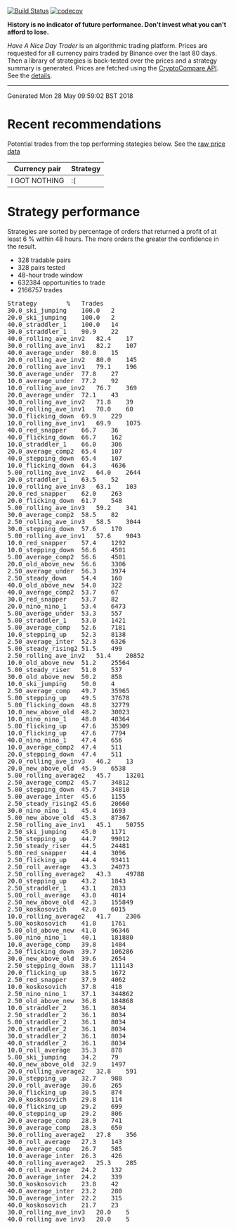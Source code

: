 <!-- If this is readme.md it will be overwritten by the build process -->

[![Build Status](https://travis-ci.org/deanturpin/handt.svg?branch=master)](https://travis-ci.org/deanturpin/handt)
[![codecov](https://codecov.io/gh/deanturpin/handt/branch/master/graph/badge.svg)](https://codecov.io/gh/deanturpin/handt)

**History is no indicator of future performance. Don't invest what you can't
afford to lose.**

*Have A Nice Day Trader* is an algorithmic trading platform. Prices are
requested for all currency pairs traded by Binance over the last 80 days. Then a
library of strategies is back-tested over the prices and a strategy summary is
generated. Prices are fetched using the [CryptoCompare
API](https://min-api.cryptocompare.com/). See the [details](details.md).

---
Generated Mon 28 May 09:59:02 BST 2018

# Recent recommendations
Potential trades from the top performing stategies below. See the [raw price data](prices.csv)

|Currency pair|Strategy|
|---|---|
|I GOT NOTHING|:(|

# Strategy performance
Strategies are sorted by percentage of orders that returned a profit of at least 6 % within 48 hours. The more orders the greater the confidence in the result.
* 328 tradable pairs
* 328 pairs tested
* 48-hour trade window
* 632384 opportunities to trade
* 2166757 trades
<pre>
Strategy		%	Trades
30.0_ski_jumping	100.0	2
20.0_ski_jumping	100.0	2
40.0_straddler_1	100.0	14
30.0_straddler_1	90.9	22
40.0_rolling_ave_inv2	82.4	17
30.0_rolling_ave_inv1	82.2	107
40.0_average_under	80.0	15
20.0_rolling_ave_inv2	80.0	145
20.0_rolling_ave_inv1	79.1	196
30.0_average_under	77.8	27
10.0_average_under	77.2	92
10.0_rolling_ave_inv2	76.7	369
20.0_average_under	72.1	43
30.0_rolling_ave_inv2	71.8	39
40.0_rolling_ave_inv1	70.0	60
30.0_flicking_down	69.9	229
10.0_rolling_ave_inv1	69.9	1075
40.0_red_snapper	66.7	36
40.0_flicking_down	66.7	162
10.0_straddler_1	66.0	306
20.0_average_comp2	65.4	107
40.0_stepping_down	65.4	107
10.0_flicking_down	64.3	4636
5.00_rolling_ave_inv2	64.0	2644
20.0_straddler_1	63.5	52
10.0_rolling_ave_inv3	63.1	103
20.0_red_snapper	62.0	263
20.0_flicking_down	61.7	548
5.00_rolling_ave_inv3	59.2	341
30.0_average_comp2	58.5	82
2.50_rolling_ave_inv3	58.5	3044
30.0_stepping_down	57.6	170
5.00_rolling_ave_inv1	57.6	9043
10.0_red_snapper	57.4	1292
10.0_stepping_down	56.6	4501
5.00_average_comp2	56.6	4501
20.0_old_above_new	56.6	3306
2.50_average_under	56.3	3974
2.50_steady_down	54.4	160
40.0_old_above_new	54.0	322
40.0_average_comp2	53.7	67
30.0_red_snapper	53.7	82
20.0_nino_nino_1	53.4	6473
5.00_average_under	53.3	557
5.00_straddler_1	53.0	1421
5.00_average_comp	52.6	7181
10.0_stepping_up	52.3	8138
2.50_average_inter	52.3	6326
5.00_steady_rising2	51.5	499
2.50_rolling_ave_inv2	51.4	20852
10.0_old_above_new	51.2	25564
5.00_steady_riser	51.0	537
30.0_old_above_new	50.2	858
10.0_ski_jumping	50.0	4
2.50_average_comp	49.7	35965
5.00_stepping_up	49.5	37678
5.00_flicking_down	48.8	32779
10.0_new_above_old	48.2	30023
10.0_nino_nino_1	48.0	48364
5.00_flicking_up	47.6	35309
10.0_flicking_up	47.6	7794
40.0_nino_nino_1	47.4	656
10.0_average_comp2	47.4	511
20.0_stepping_down	47.4	511
20.0_rolling_ave_inv3	46.2	13
20.0_new_above_old	45.9	6538
5.00_rolling_average2	45.7	13201
2.50_average_comp2	45.7	34812
5.00_stepping_down	45.7	34810
5.00_average_inter	45.6	1155
2.50_steady_rising2	45.6	20660
30.0_nino_nino_1	45.4	1693
5.00_new_above_old	45.3	87367
2.50_rolling_ave_inv1	45.1	50755
2.50_ski_jumping	45.0	1171
2.50_stepping_up	44.7	99012
2.50_steady_riser	44.5	24481
5.00_red_snapper	44.4	3096
2.50_flicking_up	44.4	93411
2.50_roll_average	43.3	24073
2.50_rolling_average2	43.3	49788
20.0_stepping_up	43.2	1843
2.50_straddler_1	43.1	2833
5.00_roll_average	43.0	4814
2.50_new_above_old	42.3	155849
2.50_koskosovich	42.0	6015
10.0_rolling_average2	41.7	2306
5.00_koskosovich	41.0	1761
5.00_old_above_new	41.0	96346
5.00_nino_nino_1	40.1	181880
10.0_average_comp	39.8	1484
2.50_flicking_down	39.7	106286
30.0_new_above_old	39.6	2654
2.50_stepping_down	38.7	111143
20.0_flicking_up	38.5	1672
2.50_red_snapper	37.9	4062
10.0_koskosovich	37.8	418
2.50_nino_nino_1	37.1	344862
2.50_old_above_new	36.8	184868
10.0_straddler_2	36.1	8034
2.50_straddler_2	36.1	8034
5.00_straddler_2	36.1	8034
20.0_straddler_2	36.1	8034
30.0_straddler_2	36.1	8034
40.0_straddler_2	36.1	8034
10.0_roll_average	35.3	878
5.00_ski_jumping	34.2	79
40.0_new_above_old	32.9	1497
20.0_rolling_average2	32.8	591
30.0_stepping_up	32.7	988
20.0_roll_average	30.6	265
30.0_flicking_up	30.5	874
20.0_koskosovich	29.8	114
40.0_flicking_up	29.2	699
40.0_stepping_up	29.2	806
20.0_average_comp	28.9	741
30.0_average_comp	28.3	650
30.0_rolling_average2	27.8	356
30.0_roll_average	27.3	143
40.0_average_comp	26.7	585
10.0_average_inter	26.3	426
40.0_rolling_average2	25.3	285
40.0_roll_average	24.2	132
20.0_average_inter	24.2	339
30.0_koskosovich	23.8	42
40.0_average_inter	23.2	280
30.0_average_inter	22.2	315
40.0_koskosovich	21.7	23
30.0_rolling_ave_inv3	20.0	5
40.0_rolling_ave_inv3	20.0	5
</pre>
